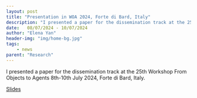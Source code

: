 ```yaml
---
layout: post
title: "Presentation in WOA 2024, Forte di Bard, Italy"
description: "I presented a paper for the dissemination track at the 25th Workshop From Objects to Agents 8th-10th July 2024, Forte di Bard, Italy"
date:   08/07/2024 - 10/07/2024
author: "Elena Yan"
header-img: "img/home-bg.jpg"
tags: 
    - news
parent: "Research"
---
```


I presented a paper for the dissemination track at the 25th Workshop From Objects to Agents 8th-10th July 2024, Forte di Bard, Italy.

[Slides](../../../presentation/woa24.pdf)